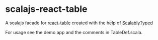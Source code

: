 # scalajs-react-table

A scalajs facade for [react-table](https://react-table.tanstack.com/) created with the help of [ScalablyTyped](https://scalablytyped.org)

For usage see the demo app and the comments in TableDef.scala.
